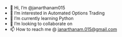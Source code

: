 - 👋 Hi, I’m @janarthanam015
- 👀 I’m interested in Automated Options Trading
- 🌱 I’m currently learning Python
- 💞️ I’m looking to collaborate on 
- 📫 How to reach me @ janarthanam.015@gmail.com

<!---
janarthanam015/janarthanam015 is a ✨ special ✨ repository because its `README.md` (this file) appears on your GitHub profile.
You can click the Preview link to take a look at your changes.
--->
